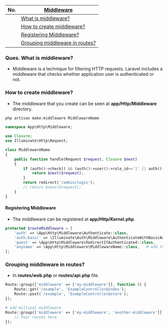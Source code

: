 |  No.  | [Middleware]()                                                   |
| :---: | ---------------------------------------------------------------- |
|       | [What is middleware?](#ques-what-is-middleware)                  |
|       | [How to create middleware?](#how-to-create-middleware)           |
|       | [Registering Middleware?](#registering-middleware)               |
|       | [Grouping middleware in routes?](#grouping-middleware-in-routes) |

### Ques. What is middleware?
* Middleware is a technique for filtering HTTP requests. Laravel includes a middleware that checks whether application user is authenticated or not.


### How to create middleware?
* The middleware that you create can be seen at **app/Http/Middleware** directory.
```php
php artisan make:middleware MiddlewareName
```
```php
namespace App\Http\Middleware;

use Closure;
use Illuminate\Http\Request;

class MiddlewareName
{
    public function handle(Request $request, Closure $next)
    {
        if (auth()->check() && (auth()->user()->role_id=='1' || auth()->user()->role_id=='2')) {
            return $next($request);
        }
        return redirect('/admin/login');
        // return $next($request);
    }
}
```
#### Registering Middleware
* The middleware can be registered at **app/Http/Kernel.php**.
```php
protected $routeMiddleware = [
    'auth' => \App\Http\Middleware\Authenticate::class,
    'auth.basic' => \Illuminate\Auth\Middleware\AuthenticateWithBasicAuth::class,
    'guest' => \App\Http\Middleware\RedirectIfAuthenticated::class,
    'anyname' => \App\Http\Middleware\MiddlewareName::class,   # add this line
];
```

### Grouping middleware in routes?
* In **routes/web.php** or **routes/api.php** file.
```php
Route::group(['middleware' => ['my-middleware']], function () {
    Route::get('/example', 'ExampleController@index');
    Route::post('/example', 'ExampleController@store');
});

# add miltipal middleware
Route::group(['middleware' => ['my-middleware', 'another-middleware']], function () {
    // Your routes here
});
```